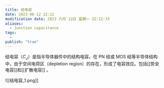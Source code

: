 ```yaml
---
title: 结电容
date: 2023-06-12 22:12
modification date: 2023 六月 12日 星期一 22:12:33
aliases:
  - Junction capacitance
tags:
  - 
publish: "true"
---
```

结电容（$C_{J}$）是指半导体器件中的结构电容。在 PN 结或 MOS 结等半导体结构中，由于空间电荷区（depletion region）的存在，形成了电容效应。包括[[势垒电容]]和[[扩散电容]] 。

![[结电容_1.png]]
